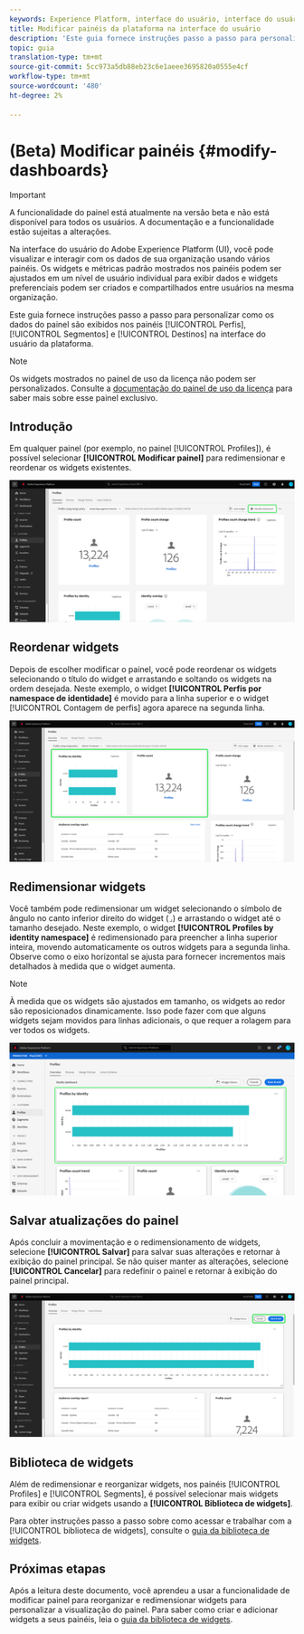 ```yaml
---
keywords: Experience Platform, interface do usuário, interface do usuário, painéis, painel, perfis, segmentos, destinos, uso de licença
title: Modificar painéis da plataforma na interface do usuário
description: 'Este guia fornece instruções passo a passo para personalizar como os dados do Adobe Experience Platform de sua organização são exibidos nos painéis. '
topic: guia
translation-type: tm+mt
source-git-commit: 5cc973a5db88eb23c6e1aeee3695820a0555e4cf
workflow-type: tm+mt
source-wordcount: '480'
ht-degree: 2%

---
```



# (Beta) Modificar painéis {#modify-dashboards}

>[!IMPORTANT]
>
>A funcionalidade do painel está atualmente na versão beta e não está disponível para todos os usuários. A documentação e a funcionalidade estão sujeitas a alterações.

Na interface do usuário do Adobe Experience Platform (UI), você pode visualizar e interagir com os dados de sua organização usando vários painéis. Os widgets e métricas padrão mostrados nos painéis podem ser ajustados em um nível de usuário individual para exibir dados e widgets preferenciais podem ser criados e compartilhados entre usuários na mesma organização.

Este guia fornece instruções passo a passo para personalizar como os dados do painel são exibidos nos painéis [!UICONTROL Perfis], [!UICONTROL Segmentos] e [!UICONTROL Destinos] na interface do usuário da plataforma.

>[!NOTE]
>
>Os widgets mostrados no painel de uso da licença não podem ser personalizados. Consulte a [documentação do painel de uso da licença](guides/license-usage.md) para saber mais sobre esse painel exclusivo.

## Introdução

Em qualquer painel (por exemplo, no painel [!UICONTROL Profiles]), é possível selecionar **[!UICONTROL Modificar painel]** para redimensionar e reordenar os widgets existentes.

![](images/customization/modify-dashboard.png)

## Reordenar widgets

Depois de escolher modificar o painel, você pode reordenar os widgets selecionando o título do widget e arrastando e soltando os widgets na ordem desejada. Neste exemplo, o widget **[!UICONTROL Perfis por namespace de identidade]** é movido para a linha superior e o widget [!UICONTROL Contagem de perfis] agora aparece na segunda linha.

![](images/customization/move-widget.png)

## Redimensionar widgets

Você também pode redimensionar um widget selecionando o símbolo de ângulo no canto inferior direito do widget (`⌟`) e arrastando o widget até o tamanho desejado. Neste exemplo, o widget **[!UICONTROL Profiles by identity namespace]** é redimensionado para preencher a linha superior inteira, movendo automaticamente os outros widgets para a segunda linha. Observe como o eixo horizontal se ajusta para fornecer incrementos mais detalhados à medida que o widget aumenta.

>[!NOTE]
>
>À medida que os widgets são ajustados em tamanho, os widgets ao redor são reposicionados dinamicamente. Isso pode fazer com que alguns widgets sejam movidos para linhas adicionais, o que requer a rolagem para ver todos os widgets.

![](images/customization/resize-widget.png)

## Salvar atualizações do painel

Após concluir a movimentação e o redimensionamento de widgets, selecione **[!UICONTROL Salvar]** para salvar suas alterações e retornar à exibição do painel principal. Se não quiser manter as alterações, selecione **[!UICONTROL Cancelar]** para redefinir o painel e retornar à exibição do painel principal.

![](images/customization/save-changes.png)

## Biblioteca de widgets

Além de redimensionar e reorganizar widgets, nos painéis [!UICONTROL Profiles] e [!UICONTROL Segments], é possível selecionar mais widgets para exibir ou criar widgets usando a **[!UICONTROL Biblioteca de widgets]**.

Para obter instruções passo a passo sobre como acessar e trabalhar com a [!UICONTROL biblioteca de widgets], consulte o [guia da biblioteca de widgets](widget-library.md).

## Próximas etapas

Após a leitura deste documento, você aprendeu a usar a funcionalidade de modificar painel para reorganizar e redimensionar widgets para personalizar a visualização do painel. Para saber como criar e adicionar widgets a seus painéis, leia o [guia da biblioteca de widgets](widget-library.md).